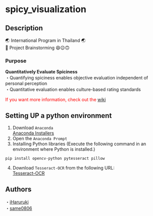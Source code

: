 # spicy_visualization
## Description
:earth_asia: International Program in Thailand :earth_asia: <br>
:wave: Project Brainstorming :smile::wink::upside_down_face:
### Purpose
**Quantitatively Evaluate Spiciness** <br>
・Quantifying spiciness enables objective evaluation independent of personal perception <br>
・Quantitative evaluation enables culture-based rating standards

<span style="color: red;">If you want more information, check out the [wiki](https://github.com/iHaruruki/spicy_visualization/wiki)</span>
## Setting UP a python environment
1. Download `Anaconda`<br>
[Anaconda Installers](https://www.anaconda.com/download/success)
2. Open the `Anaconda Prompt`
3. Installing Python libraries
(Execute the following command in an environment where Python is installed.)
```
pip install opencv-python pytesseract pillow
```
4. Download `Tesseract-OCR` from the following URL:<br>
[Tesseract-OCR](https://github.com/UB-Mannheim/tesseract/wiki)
## Authors
・[iHaruruki](https://github.com/iHaruruki) <br>
・[same0806](https://github.com/same0806)
